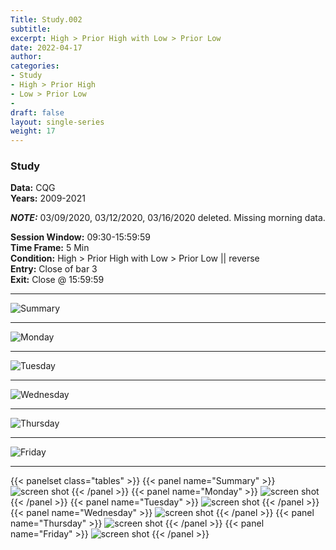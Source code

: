 ```yaml
---
Title: Study.002
subtitle: 
excerpt: High > Prior High with Low > Prior Low 
date: 2022-04-17
author:
categories:
- Study
- High > Prior High
- Low > Prior Low
-
draft: false
layout: single-series
weight: 17
---
```



### Study 

**Data:** CQG   
**Years:** 2009-2021<br>

_**NOTE:**_ 03/09/2020, 03/12/2020, 03/16/2020 deleted. Missing morning data. 

**Session Window:** 09:30-15:59:59 <br>
**Time Frame:** 5 Min <br>
**Condition:**  High > Prior High with Low > Prior Low || reverse <br>
**Entry:** Close of bar 3 <br>
**Exit:**  Close @ 15:59:59


---



![Summary](20220417_000295.png)

----


![Monday](20220417_000288.png)


----
 

![Tuesday](20220417_000291.png)


----


![Wednesday](20220417_000292.png)


----


![Thursday](20220417_000293.png)


----


![Friday](20220417_000294.png)


---

{{< panelset class="tables" >}}
{{< panel name="Summary" >}}
  ![screen shot](20220417_000295.png)
{{< /panel >}}
{{< panel name="Monday" >}}
  ![screen shot](20220417_000288.png)
{{< /panel >}}
{{< panel name="Tuesday" >}}
  ![screen shot](20220417_000291.png)
{{< /panel >}}
{{< panel name="Wednesday" >}}
  ![screen shot](20220417_000292.png)
{{< /panel >}}
{{< panel name="Thursday" >}}
  ![screen shot](20220417_000293.png)
{{< /panel >}}
{{< panel name="Friday" >}}
  ![screen shot](20220417_000294.png)
{{< /panel >}}
